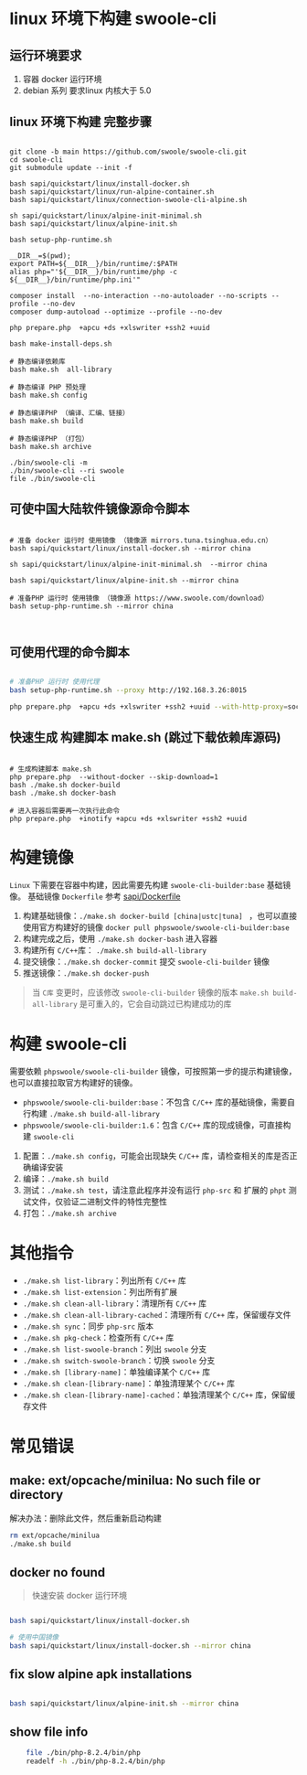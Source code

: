 # linux 环境下构建  swoole-cli

## 运行环境要求

1. 容器 docker 运行环境
2. debian 系列 要求linux 内核大于 5.0

## linux 环境下构建 完整步骤

```shell

git clone -b main https://github.com/swoole/swoole-cli.git
cd swoole-cli
git submodule update --init -f

bash sapi/quickstart/linux/install-docker.sh
bash sapi/quickstart/linux/run-alpine-container.sh
bash sapi/quickstart/linux/connection-swoole-cli-alpine.sh

sh sapi/quickstart/linux/alpine-init-minimal.sh
bash sapi/quickstart/linux/alpine-init.sh

bash setup-php-runtime.sh

__DIR__=$(pwd);
export PATH=${__DIR__}/bin/runtime/:$PATH
alias php="'${__DIR__}/bin/runtime/php -c ${__DIR__}/bin/runtime/php.ini'"

composer install  --no-interaction --no-autoloader --no-scripts --profile --no-dev
composer dump-autoload --optimize --profile --no-dev

php prepare.php  +apcu +ds +xlswriter +ssh2 +uuid

bash make-install-deps.sh

# 静态编译依赖库
bash make.sh  all-library

# 静态编译 PHP 预处理
bash make.sh config

# 静态编译PHP （编译、汇编、链接）
bash make.sh build

# 静态编译PHP （打包）
bash make.sh archive

./bin/swoole-cli -m
./bin/swoole-cli --ri swoole
file ./bin/swoole-cli

```

## 可使中国大陆软件镜像源命令脚本

```shell

# 准备 docker 运行时 使用镜像 （镜像源 mirrors.tuna.tsinghua.edu.cn）
bash sapi/quickstart/linux/install-docker.sh --mirror china

sh sapi/quickstart/linux/alpine-init-minimal.sh  --mirror china

bash sapi/quickstart/linux/alpine-init.sh --mirror china

# 准备PHP 运行时 使用镜像 （镜像源 https://www.swoole.com/download）
bash setup-php-runtime.sh --mirror china



```

## 可使用代理的命令脚本

```bash

# 准备PHP 运行时 使用代理
bash setup-php-runtime.sh --proxy http://192.168.3.26:8015

php prepare.php  +apcu +ds +xlswriter +ssh2 +uuid --with-http-proxy=socks5h://127.0.0.1:2000

```



## 快速生成 构建脚本 make.sh (跳过下载依赖库源码)

```shell

# 生成构建脚本 make.sh
php prepare.php  --without-docker --skip-download=1
bash ./make.sh docker-build
bash ./make.sh docker-bash

# 进入容器后需要再一次执行此命令
php prepare.php  +inotify +apcu +ds +xlswriter +ssh2 +uuid

```

构建镜像
====
`Linux` 下需要在容器中构建，因此需要先构建 `swoole-cli-builder:base` 基础镜像。
基础镜像 `Dockerfile` 参考 [sapi/Dockerfile](/sapi/docker/Dockerfile)

1. 构建基础镜像：`./make.sh docker-build [china|ustc|tuna] `
   ，也可以直接使用官方构建好的镜像 `docker pull phpswoole/swoole-cli-builder:base`
1. 构建完成之后，使用 `./make.sh docker-bash` 进入容器
2. 构建所有 `C/C++`库： `./make.sh build-all-library`
3. 提交镜像：`./make.sh docker-commit` 提交 `swoole-cli-builder` 镜像
4. 推送镜像：`./make.sh docker-push`

> 当 `C库` 变更时，应该修改 `swoole-cli-builder` 镜像的版本
> `make.sh build-all-library` 是可重入的，它会自动跳过已构建成功的库



构建 swoole-cli
====
需要依赖 `phpswoole/swoole-cli-builder` 镜像，可按照第一步的提示构建镜像，也可以直接拉取官方构建好的镜像。

- `phpswoole/swoole-cli-builder:base`：不包含 `C/C++` 库的基础镜像，需要自行构建 `./make.sh build-all-library`
- `phpswoole/swoole-cli-builder:1.6`：包含 `C/C++` 库的现成镜像，可直接构建 `swoole-cli`

1. 配置：`./make.sh config`，可能会出现缺失 `C/C++` 库，请检查相关的库是否正确编译安装
1. 编译：`./make.sh build`
2. 测试：`./make.sh test`，请注意此程序并没有运行 `php-src` 和 扩展的 `phpt` 测试文件，仅验证二进制文件的特性完整性
3. 打包：`./make.sh archive`

其他指令
====

* `./make.sh list-library`：列出所有 `C/C++` 库
* `./make.sh list-extension`：列出所有扩展
* `./make.sh clean-all-library`：清理所有 `C/C++` 库
* `./make.sh clean-all-library-cached`：清理所有 `C/C++` 库，保留缓存文件
* `./make.sh sync`：同步 `php-src` 版本
* `./make.sh pkg-check`：检查所有 `C/C++` 库
* `./make.sh list-swoole-branch`：列出 `swoole` 分支
* `./make.sh switch-swoole-branch`：切换 `swoole` 分支
* `./make.sh [library-name]`：单独编译某个 `C/C++` 库
* `./make.sh clean-[library-name]`：单独清理某个 `C/C++` 库
* `./make.sh clean-[library-name]-cached`：单独清理某个 `C/C++` 库，保留缓存文件

常见错误
=====

make: ext/opcache/minilua: No such file or directory
-----

解决办法：删除此文件，然后重新启动构建

```bash
rm ext/opcache/minilua
./make.sh build
```

docker no found
----
> 快速安装 docker 运行环境

```bash

bash sapi/quickstart/linux/install-docker.sh

# 使用中国镜像
bash sapi/quickstart/linux/install-docker.sh --mirror china


```

fix slow alpine apk installations
----

```bash

bash sapi/quickstart/linux/alpine-init.sh --mirror china

```

show file info
----

```bash
    file ./bin/php-8.2.4/bin/php
    readelf -h ./bin/php-8.2.4/bin/php
```
